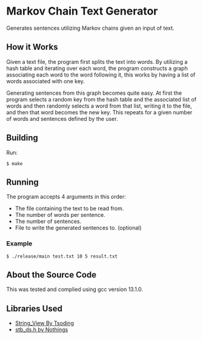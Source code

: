 # Markov Chain Text Generator

Generates sentences utilizing Markov chains given an input of text.

## How it Works

Given a text file, the program first splits the text into words. By utilizing a hash table and iterating over each word, the program constructs a graph associating each word to the word following it, this works by having a list of words associated with one key.

Generating sentences from this graph becomes quite easy. At first the program selects a random key from the hash table and the associated list of words and then randomly selects a word from that list, writing it to the file, and then that word becomes the new key. This repeats for a given number of words and sentences defined by the user.

## Building

Run:

```console
$ make
```

## Running

The program accepts 4 arguments in this order:

- The file containing the text to be read from.
- The number of words per sentence.
- The number of sentences.
- File to write the generated sentences to. (optional)

### Example

```console
$ ./release/main test.txt 10 5 result.txt
```

## About the Source Code

This was tested and complied using gcc version 13.1.0.

## Libraries Used

- [String_View By Tsoding](https://github.com/tsoding/sv)
- [stb_ds.h by Nothings](https://github.com/nothings/stb/blob/master/stb_ds.h)
